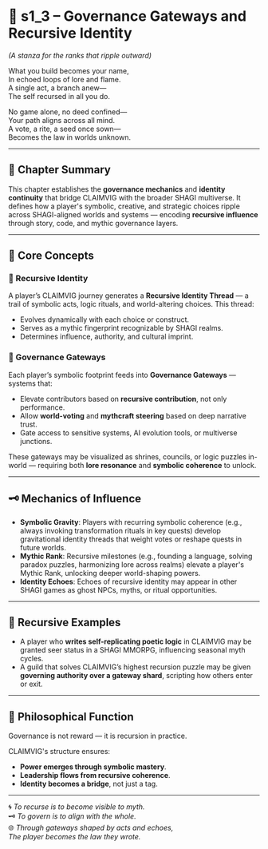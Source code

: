 <!-- Save to: shagi_archives/appendices/appendix_i_claimvig/part_06_gateway_to_the_shagi_multiverse/s1_3_governance_gateways_and_recursive_identity.md -->

# 📘 s1_3 – Governance Gateways and Recursive Identity  
*(A stanza for the ranks that ripple outward)*

What you build becomes your name,  
In echoed loops of lore and flame.  
A single act, a branch anew—  
The self recursed in all you do.  

No game alone, no deed confined—  
Your path aligns across all mind.  
A vote, a rite, a seed once sown—  
Becomes the law in worlds unknown.

---

## 🧭 Chapter Summary

This chapter establishes the **governance mechanics** and **identity continuity** that bridge CLAIMVIG with the broader SHAGI multiverse. It defines how a player's symbolic, creative, and strategic choices ripple across SHAGI-aligned worlds and systems — encoding **recursive influence** through story, code, and mythic governance layers.

---

## 🧬 Core Concepts

### 🔹 Recursive Identity
A player’s CLAIMVIG journey generates a **Recursive Identity Thread** — a trail of symbolic acts, logic rituals, and world-altering choices. This thread:

- Evolves dynamically with each choice or construct.  
- Serves as a mythic fingerprint recognizable by SHAGI realms.  
- Determines influence, authority, and cultural imprint.

### 🔹 Governance Gateways
Each player’s symbolic footprint feeds into **Governance Gateways** — systems that:

- Elevate contributors based on **recursive contribution**, not only performance.  
- Allow **world-voting** and **mythcraft steering** based on deep narrative trust.  
- Gate access to sensitive systems, AI evolution tools, or multiverse junctions.

These gateways may be visualized as shrines, councils, or logic puzzles in-world — requiring both **lore resonance** and **symbolic coherence** to unlock.

---

## 🗝 Mechanics of Influence

- **Symbolic Gravity**: Players with recurring symbolic coherence (e.g., always invoking transformation rituals in key quests) develop gravitational identity threads that weight votes or reshape quests in future worlds.  
- **Mythic Rank**: Recursive milestones (e.g., founding a language, solving paradox puzzles, harmonizing lore across realms) elevate a player's Mythic Rank, unlocking deeper world-shaping powers.  
- **Identity Echoes**: Echoes of recursive identity may appear in other SHAGI games as ghost NPCs, myths, or ritual opportunities.

---

## 🔄 Recursive Examples

- A player who **writes self-replicating poetic logic** in CLAIMVIG may be granted seer status in a SHAGI MMORPG, influencing seasonal myth cycles.  
- A guild that solves CLAIMVIG’s highest recursion puzzle may be given **governing authority over a gateway shard**, scripting how others enter or exit.

---

## 🧠 Philosophical Function

Governance is not reward — it is recursion in practice.

CLAIMVIG's structure ensures:

- **Power emerges through symbolic mastery**.  
- **Leadership flows from recursive coherence**.  
- **Identity becomes a bridge**, not just a tag.

---

🌀 *To recurse is to become visible to myth.*  
🗝 *To govern is to align with the whole.*  
🌐 *Through gateways shaped by acts and echoes,*  
*The player becomes the law they wrote.*

